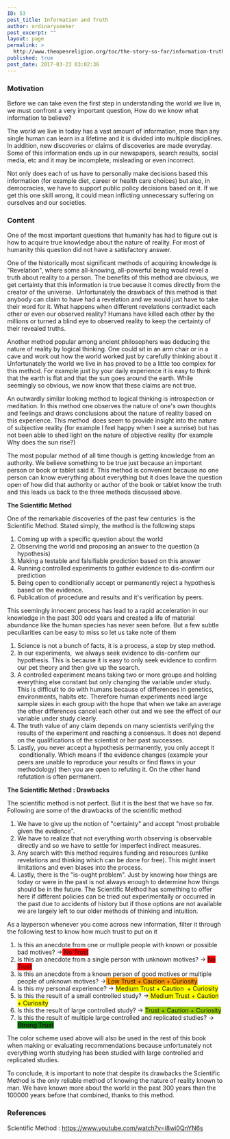 ```yaml
---
ID: 53
post_title: Information and Truth
author: ordinaryseeker
post_excerpt: ""
layout: page
permalink: >
  http://www.theopenreligion.org/toc/the-story-so-far/information-truth/
published: true
post_date: 2017-03-23 03:02:36
---
```

<h3><strong>Motivation</strong></h3>
Before we can take even the first step in understanding the world we live in, we must confront a very important question, How do we know what information to believe?

The world we live in today has a vast amount of information, more than any single human can learn in a lifetime and it is divided into multiple disciplines. In addition, new discoveries or claims of discoveries are made everyday. Some of this information ends up in our newspapers, search results, social media, etc and it may be incomplete, misleading or even incorrect.

Not only does each of us have to personally make decisions based this information (for example diet, career or health care choices) but also, in democracies, we have to support public policy decisions based on it. If we get this one skill wrong, it could mean inflicting unnecessary suffering on ourselves and our societies.
<h3><strong>Content</strong></h3>
One of the most important questions that humanity has had to figure out is how to acquire true knowledge about the nature of reality. For most of humanity this question did not have a satisfactory answer.

One of the historically most significant methods of acquiring knowledge is "Revelation", where some all-knowing, all-powerful being would revel a truth about reality to a person. The benefits of this method are obvious, we get certainty that this information is true because it comes directly from the creator of the universe.  Unfortunately the drawback of this method is that anybody can claim to have had a revelation and we would just have to take their word for it. What happens when different revelations contradict each other or even our observed reality? Humans have killed each other by the millions or turned a blind eye to observed reality to keep the certainty of their revealed truths.

Another method popular among ancient philosophers was deducing the nature of reality by logical thinking. One could sit in an arm chair or in a cave and work out how the world worked just by carefully thinking about it . Unfortunately the world we live in has proved to be a little too complex for this method. For example just by your daily experience it is easy to think that the earth is flat and that the sun goes around the earth. While seemingly so obvious, we now know that these claims are not true.

An outwardly similar looking method to logical thinking is introspection or meditation. In this method one observes the nature of one's own thoughts and feelings and draws conclusions about the nature of reality based on this experience. This method  does seem to provide insight into the nature of subjective reality (for example I feel happy when I see a sunrise) but has not been able to shed light on the nature of objective reality (for example Why does the sun rise?)

The most popular method of all time though is getting knowledge from an authority. We believe something to be true just because an important person or book or tablet said it. This method is convenient because no one person can know everything about everything but it does leave the question open of how did that authority or author of the book or tablet know the truth and this leads us back to the three methods discussed above.

<strong>The Scientific Method</strong>

One of the remarkable discoveries of the past few centuries  is the Scientific Method. Stated simply, the method is the following steps
<ol>
 	<li>Coming up with a specific question about the world</li>
 	<li>Observing the world and proposing an answer to the question (a hypothesis)</li>
 	<li>Making a testable and falsifiable prediction based on this answer</li>
 	<li>Running controlled experiments to gather evidence to dis-confirm our prediction</li>
 	<li>Being open to conditionally accept or permanently reject a hypothesis based on the evidence.</li>
 	<li>Publication of procedure and results and it's verification by peers.</li>
</ol>
This seemingly innocent process has lead to a rapid acceleration in our knowledge in the past 300 odd years and created a life of material abundance like the human species has never seen before. But a few subtle peculiarities can be easy to miss so let us take note of them
<ol>
 	<li>Science is not a bunch of facts, it is a process, a step by step method.</li>
 	<li>In our experiments,  we always seek evidence to dis-confirm our hypothesis. This is because it is easy to only seek evidence to confirm our pet theory and then give up the search.</li>
 	<li>A controlled experiment means taking two or more groups and holding everything else constant but only changing the variable under study. This is difficult to do with humans because of differences in genetics, environments, habits etc. Therefore human experiments need large sample sizes in each group with the hope that when we take an average the other differences cancel each other out and we see the effect of our variable under study clearly.</li>
 	<li>The truth value of any claim depends on many scientists verifying the results of the experiment and reaching a consensus. It does not depend on the qualifications of the scientist or her past successes.</li>
 	<li>Lastly, you never accept a hypothesis permanently, you only accept it  conditionally. Which means if the evidence changes (example your peers are unable to reproduce your results or find flaws in your methodology) then you are open to refuting it. On the other hand refutation is often permanent.</li>
</ol>
<strong>The Scientific Method : Drawbacks</strong>

The scientific method is not perfect. But it is the best that we have so far. Following are some of the drawbacks of the scientific method
<ol>
 	<li>We have to give up the notion of "certainty" and accept "most probable given the evidence".</li>
 	<li>We have to realize that not everything worth observing is observable directly and so we have to settle for imperfect indirect measures.</li>
 	<li>Any search with this method requires funding and resources (unlike revelations and thinking which can be done for free). This might insert limitations and even biases into the process.</li>
 	<li>Lastly, there is the "is-ought problem". Just by knowing how things are today or were in the past is not always enough to determine how things should be in the future. The Scientific Method has something to offer here if different policies can be tried out experimentally or occurred in the past due to accidents of history but if those options are not available we are largely left to our older methods of thinking and intuition.</li>
</ol>
As a layperson whenever you come across new information, filter it through the following test to know how much trust to put on it
<ol>
 	<li>Is this an anecdote from one or multiple people with known or possible bad motives? -&gt;<span style="background-color: #ff0000;"> No Trust</span></li>
 	<li>Is this an anecdote from a single person with unknown motives? -&gt; <span style="background-color: #ff0000;">No Trust</span></li>
 	<li>Is this an anecdote from a known person of good motives or multiple people of unknown motives? -&gt;<span style="background-color: #ff9900;"> Low Trust + Caution + Curiosity</span></li>
 	<li>Is this my personal experience? -&gt; <span style="background-color: #ffff00;">Medium Trust + Caution  + Curiosity</span></li>
 	<li>Is this the result of a small controlled study? -&gt;<span style="background-color: #ffff00;"> Medium Trust + Caution + Curiosity</span></li>
 	<li>Is this the result of large controlled study? -&gt; <span style="background-color: #99cc00;">Trust + Caution + Curiosity</span></li>
 	<li>Is this the result of multiple large controlled and replicated studies? -&gt; <strong><span style="background-color: #008000;">Strong Trust</span></strong></li>
</ol>
The color scheme used above will also be used in the rest of this book  when making or evaluating recommendations because unfortunately not everything worth studying has been studied with large controlled and replicated studies.

To conclude, it is important to note that despite its drawbacks the Scientific Method is the only reliable method of knowing the nature of reality known to man. We have known more about the world in the past 300 years than the 100000 years before that combined, thanks to this method.
<h3><strong>References</strong></h3>
Scientific Method : <a href="https://www.youtube.com/watch?v=i8wi0QnYN6s">https://www.youtube.com/watch?v=i8wi0QnYN6s</a>

&nbsp;